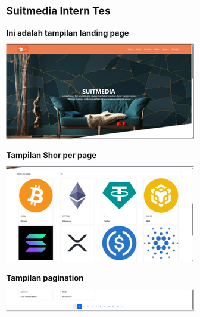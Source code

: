 # Suitmedia Intern Tes

## Ini adalah tampilan landing page

![Alt text](screenshots/image.png)

## Tampilan Shor per page

![Alt text](screenshots/image-1.png)

## Tampilan pagination

![Alt text](screenshots/image-2.png)

